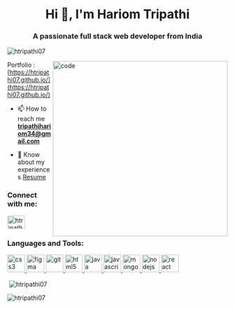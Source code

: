 <h1 align="center">Hi 👋, I'm Hariom Tripathi</h1>
<h3 align="center">A passionate full stack web developer from India</h3>

<p align="left"> <img src="https://komarev.com/ghpvc/?username=htripathi07&label=Profile%20views&color=0e75b6&style=flat" alt="htripathi07" /> </p>
<img width="400" align="right" src="https://user-images.githubusercontent.com/55389276/140866485-8fb1c876-9a8f-4d6a-98dc-08c4981eaf70.gif" alt="code" >

  Portfolio :  [https://htripathi07.github.io/](https://htripathi07.github.io/)



- 📫 How to reach me **tripathihariom34@gmail.com**

- 📄 Know about my experiences [Resume](https://drive.google.com/file/d/1xGApR9xyD9QV04I1NxXKqZvnICx4wYaf/view?usp=sharing)

<h3 align="left">Connect with me:</h3>
<p align="left">
<a href="https://linkedin.com/in/htripathi07" target="blank"><img align="center" src="https://img.icons8.com/?size=1x&id=13930&format=png"" alt="htripathi07" height="30" width="40" /></a>
</p>


<h3 align="left">Languages and Tools:</h3>
   
<p align="left"> <a href="https://www.w3schools.com/css/" target="_blank" rel="noreferrer"> 
    <img src="https://cdn-icons-png.flaticon.com/512/919/919826.png" alt="css3" width="40" height="40"/> </a> 
    <a href="https://www.figma.com/" target="_blank" rel="noreferrer"> <img src="https://www.vectorlogo.zone/logos/figma/figma-icon.svg" alt="figma" width="40" height="40"/> </a> <a href="https://git-scm.com/" target="_blank" rel="noreferrer"> <img src="https://www.vectorlogo.zone/logos/git-scm/git-scm-icon.svg" alt="git" width="40" height="40"/> </a> 
    <a href="https://www.w3.org/html/" target="_blank" rel="noreferrer"> <img src="https://w7.pngwing.com/pngs/390/229/png-transparent-logo-html5-brand-design-text-logo-number.png" alt="html5" width="40" height="40"/> </a> 
    <a href="https://www.java.com" target="_blank" rel="noreferrer"> <img src="https://logowik.com/content/uploads/images/731_java.jpg" alt="java" width="40" height="40"/> </a> 
    <a href="https://developer.mozilla.org/en-US/docs/Web/JavaScript" target="_blank" rel="noreferrer"> <img src="https://cdn.worldvectorlogo.com/logos/javascript-1.svg" alt="javascript" width="40" height="40"/> </a> 
    <a href="https://www.mongodb.com/" target="_blank" rel="noreferrer"> <img src="https://cdn.iconscout.com/icon/free/png-256/free-mongodb-5-1175140.png" alt="mongodb" width="40" height="40"/> </a> 
    <a href="https://nodejs.org" target="_blank" rel="noreferrer"> <img src="https://www.creative-tim.com/blog/content/images/wordpress/2020/03/node-js-736399_1280.png" alt="nodejs" width="40" height="40"/> </a> 
    <a href="https://reactjs.org/" target="_blank" rel="noreferrer"> <img src="https://www.datocms-assets.com/45470/1631110818-logo-react-js.png" alt="react" width="40" height="40"/> </a> </p>

<p>&nbsp;<img align="center" src="https://github-readme-stats.vercel.app/api?username=htripathi07&show_icons=true&locale=en&theme=transparent&hide_border=true" alt="htripathi07" /></p>

<p><img align="center" src="https://github-readme-streak-stats.herokuapp.com/?user=htripathi07&theme=transparent&hide_border=true" alt="htripathi07" /></p>
